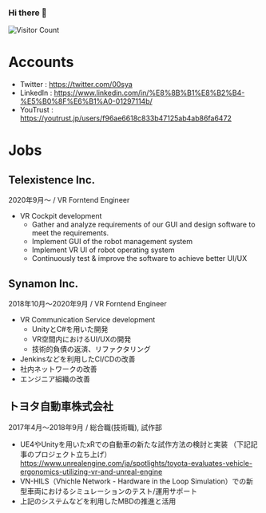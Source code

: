 ### Hi there 🌱

![Visitor Count](https://profile-counter.glitch.me/DBKKH/count.svg)

# Accounts
- Twitter : https://twitter.com/00sya
- LinkedIn : https://www.linkedin.com/in/%E8%8B%B1%E8%B2%B4-%E5%B0%8F%E6%B1%A0-01297114b/
- YouTrust : https://youtrust.jp/users/f96ae6618c833b47125ab4ab86fa6472

# Jobs

## Telexistence Inc.
2020年9月〜 / VR Forntend Engineer
- VR Cockpit development
  - Gather and analyze requirements of our GUI and design software to meet the requirements.
  - Implement GUI of the robot management system
  - Implement VR UI of robot operating system
  - Continuously test & improve the software to achieve better UI/UX 


## Synamon Inc.
2018年10月〜2020年9月 / VR Forntend Engineer

- VR Communication Service development
  - UnityとC#を用いた開発
  - VR空間内におけるUI/UXの開発
  - 技術的負債の返済、リファクタリング
-  Jenkinsなどを利用したCI/CDの改善
- 社内ネットワークの改善
- エンジニア組織の改善


## トヨタ自動車株式会社
2017年4月〜2018年9月 / 総合職(技術職), 試作部

- UE4やUnityを用いたxRでの自動車の新たな試作方法の検討と実装
（下記記事のプロジェクト立ち上げ）
https://www.unrealengine.com/ja/spotlights/toyota-evaluates-vehicle-ergonomics-utilizing-vr-and-unreal-engine
- VN-HILS（Vhichle Network - Hardware in the Loop Simulation）での新型車両におけるシミュレーションのテスト/運用サポート
- 上記のシステムなどを利用したMBDの推進と活用

<!--
**DBKKH/DBKKH** is a ✨ _special_ ✨ repository because its `README.md` (this file) appears on your GitHub profile.

reference of counter:https://crieit.net/posts/GitHub-README

Here are some ideas to get you started:

- 🔭 I’m currently working on ...
- 🌱 I’m currently learning ...
- 👯 I’m looking to collaborate on ...
- 🤔 I’m looking for help with ...
- 💬 Ask me about ...
- 📫 How to reach me: ...
- 😄 Pronouns: ...
- ⚡ Fun fact: ...
-->
